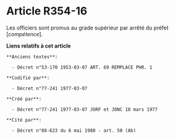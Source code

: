 # Article R354-16

Les officiers sont promus au grade supérieur par arrêté du préfet [*compétence*].

**Liens relatifs à cet article**

	**Anciens textes**:

	  - Décret n°53-170 1953-03-07 ART. 69 REMPLACE PHR. 1

	**Codifié par**:

	  - Décret n°77-241 1977-03-07

	**Créé par**:

	  - Décret n°77-241 1977-03-07 JORF et JONC 18 mars 1977

	**Cité par**:

	  - Décret n°88-623 du 6 mai 1988 - art. 50 (Ab)
